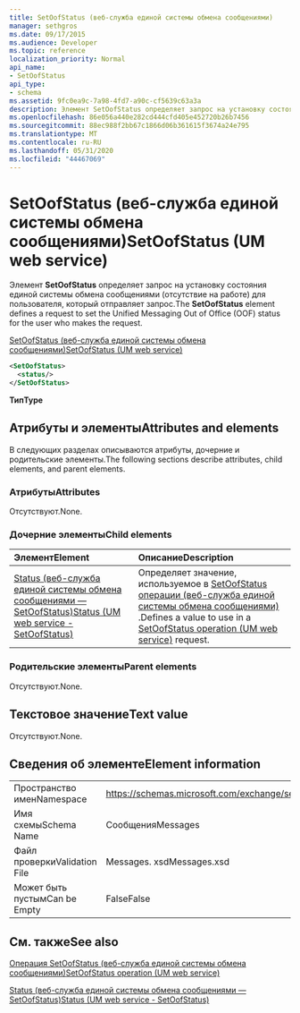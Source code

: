 ```yaml
---
title: SetOofStatus (веб-служба единой системы обмена сообщениями)
manager: sethgros
ms.date: 09/17/2015
ms.audience: Developer
ms.topic: reference
localization_priority: Normal
api_name:
- SetOofStatus
api_type:
- schema
ms.assetid: 9fc0ea9c-7a98-4fd7-a90c-cf5639c63a3a
description: Элемент SetOofStatus определяет запрос на установку состояния единой системы обмена сообщениями (отсутствие на работе) для пользователя, который отправляет запрос.
ms.openlocfilehash: 86e056a440e282cd444cfd405e452720b26b7456
ms.sourcegitcommit: 88ec988f2bb67c1866d06b361615f3674a24e795
ms.translationtype: MT
ms.contentlocale: ru-RU
ms.lasthandoff: 05/31/2020
ms.locfileid: "44467069"
---
```

# <a name="setoofstatus-um-web-service"></a><span data-ttu-id="a8e2b-103">SetOofStatus (веб-служба единой системы обмена сообщениями)</span><span class="sxs-lookup"><span data-stu-id="a8e2b-103">SetOofStatus (UM web service)</span></span>

<span data-ttu-id="a8e2b-104">Элемент **SetOofStatus** определяет запрос на установку состояния единой системы обмена сообщениями (отсутствие на работе) для пользователя, который отправляет запрос.</span><span class="sxs-lookup"><span data-stu-id="a8e2b-104">The **SetOofStatus** element defines a request to set the Unified Messaging Out of Office (OOF) status for the user who makes the request.</span></span> 
  
[<span data-ttu-id="a8e2b-105">SetOofStatus (веб-служба единой системы обмена сообщениями)</span><span class="sxs-lookup"><span data-stu-id="a8e2b-105">SetOofStatus (UM web service)</span></span>](setoofstatus-um-web-service.md)
  
```xml
<SetOofStatus>
  <status/>
</SetOofStatus>
```

 <span data-ttu-id="a8e2b-106">**Тип**</span><span class="sxs-lookup"><span data-stu-id="a8e2b-106">**Type**</span></span>
## <a name="attributes-and-elements"></a><span data-ttu-id="a8e2b-107">Атрибуты и элементы</span><span class="sxs-lookup"><span data-stu-id="a8e2b-107">Attributes and elements</span></span>

<span data-ttu-id="a8e2b-108">В следующих разделах описываются атрибуты, дочерние и родительские элементы.</span><span class="sxs-lookup"><span data-stu-id="a8e2b-108">The following sections describe attributes, child elements, and parent elements.</span></span>
  
### <a name="attributes"></a><span data-ttu-id="a8e2b-109">Атрибуты</span><span class="sxs-lookup"><span data-stu-id="a8e2b-109">Attributes</span></span>

<span data-ttu-id="a8e2b-110">Отсутствуют.</span><span class="sxs-lookup"><span data-stu-id="a8e2b-110">None.</span></span>
  
### <a name="child-elements"></a><span data-ttu-id="a8e2b-111">Дочерние элементы</span><span class="sxs-lookup"><span data-stu-id="a8e2b-111">Child elements</span></span>

|<span data-ttu-id="a8e2b-112">**Элемент**</span><span class="sxs-lookup"><span data-stu-id="a8e2b-112">**Element**</span></span>|<span data-ttu-id="a8e2b-113">**Описание**</span><span class="sxs-lookup"><span data-stu-id="a8e2b-113">**Description**</span></span>|
|:-----|:-----|
|[<span data-ttu-id="a8e2b-114">Status (веб-служба единой системы обмена сообщениями — SetOofStatus)</span><span class="sxs-lookup"><span data-stu-id="a8e2b-114">Status (UM web service - SetOofStatus)</span></span>](status-um-web-servicesetoofstatus.md) <br/> |<span data-ttu-id="a8e2b-115">Определяет значение, используемое в [SetOofStatus операции (веб-служба единой системы обмена сообщениями)](setoofstatus-operation-um-web-service.md) .</span><span class="sxs-lookup"><span data-stu-id="a8e2b-115">Defines a value to use in a [SetOofStatus operation (UM web service)](setoofstatus-operation-um-web-service.md) request.</span></span>  <br/> |
   
### <a name="parent-elements"></a><span data-ttu-id="a8e2b-116">Родительские элементы</span><span class="sxs-lookup"><span data-stu-id="a8e2b-116">Parent elements</span></span>

<span data-ttu-id="a8e2b-117">Отсутствуют.</span><span class="sxs-lookup"><span data-stu-id="a8e2b-117">None.</span></span>
  
## <a name="text-value"></a><span data-ttu-id="a8e2b-118">Текстовое значение</span><span class="sxs-lookup"><span data-stu-id="a8e2b-118">Text value</span></span>

<span data-ttu-id="a8e2b-119">Отсутствуют.</span><span class="sxs-lookup"><span data-stu-id="a8e2b-119">None.</span></span>
  
## <a name="element-information"></a><span data-ttu-id="a8e2b-120">Сведения об элементе</span><span class="sxs-lookup"><span data-stu-id="a8e2b-120">Element information</span></span>

|||
|:-----|:-----|
|<span data-ttu-id="a8e2b-121">Пространство имен</span><span class="sxs-lookup"><span data-stu-id="a8e2b-121">Namespace</span></span>  <br/> |https://schemas.microsoft.com/exchange/services/2006/messages  <br/> |
|<span data-ttu-id="a8e2b-122">Имя схемы</span><span class="sxs-lookup"><span data-stu-id="a8e2b-122">Schema Name</span></span>  <br/> |<span data-ttu-id="a8e2b-123">Сообщения</span><span class="sxs-lookup"><span data-stu-id="a8e2b-123">Messages</span></span>  <br/> |
|<span data-ttu-id="a8e2b-124">Файл проверки</span><span class="sxs-lookup"><span data-stu-id="a8e2b-124">Validation File</span></span>  <br/> |<span data-ttu-id="a8e2b-125">Messages. xsd</span><span class="sxs-lookup"><span data-stu-id="a8e2b-125">Messages.xsd</span></span>  <br/> |
|<span data-ttu-id="a8e2b-126">Может быть пустым</span><span class="sxs-lookup"><span data-stu-id="a8e2b-126">Can be Empty</span></span>  <br/> |<span data-ttu-id="a8e2b-127">False</span><span class="sxs-lookup"><span data-stu-id="a8e2b-127">False</span></span>  <br/> |
   
## <a name="see-also"></a><span data-ttu-id="a8e2b-128">См. также</span><span class="sxs-lookup"><span data-stu-id="a8e2b-128">See also</span></span>



[<span data-ttu-id="a8e2b-129">Операция SetOofStatus (веб-служба единой системы обмена сообщениями)</span><span class="sxs-lookup"><span data-stu-id="a8e2b-129">SetOofStatus operation (UM web service)</span></span>](setoofstatus-operation-um-web-service.md)
  
[<span data-ttu-id="a8e2b-130">Status (веб-служба единой системы обмена сообщениями — SetOofStatus)</span><span class="sxs-lookup"><span data-stu-id="a8e2b-130">Status (UM web service - SetOofStatus)</span></span>](status-um-web-servicesetoofstatus.md)

